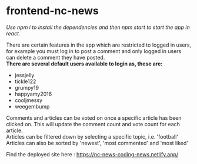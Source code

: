 # frontend-nc-news

<em>Use npm i to install the dependencies and then npm start to start the app in react. </em>

There are certain features in the app which are restricted to logged in users, for example you must log in to post a comment and only logged in users can delete a comment they have posted. 
<br>__There are several default users available to login as, these are:__ 
- jessjelly
- tickle122
- grumpy19
- happyamy2016
- cooljmessy 
- weegembump


Comments and articles can be voted on once a specific article has been clicked on. This will update the comment count and vote count for each article. 
<br>Articles can be filtered down by selecting a specific topic, i.e. 'football'
<br>Articles can also be sorted by 'newest', 'most commented' and 'most liked'

Find the deployed site here : https://nc-news-coding-news.netlify.app/

